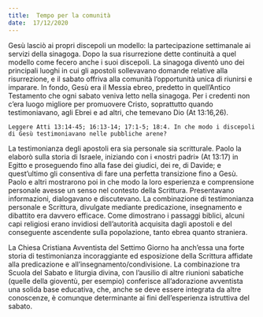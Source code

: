 ```yaml
---
title:  Tempo per la comunità
date:  17/12/2020
---
```


Gesù lasciò ai propri discepoli un modello: la partecipazione settimanale ai servizi della sinagoga. Dopo la sua risurrezione dette continuità a quel modello come fecero anche i suoi discepoli. La sinagoga diventò uno dei principali luoghi in cui gli apostoli sollevavano domande relative alla risurrezione, e il sabato offriva alla comunità l’opportunità unica di riunirsi e imparare. In fondo, Gesù era il Messia ebreo, predetto in quell’Antico Testamento che ogni sabato veniva letto nella sinagoga. Per i credenti non c’era luogo migliore per promuovere Cristo, soprattutto quando testimoniavano, agli Ebrei e ad altri, che temevano Dio (At 13:16,26).

`Leggere Atti 13:14-45; 16:13-14; 17:1-5; 18:4. In che modo i discepoli di Gesù testimoniavano nelle pubbliche arene?`

La testimonianza degli apostoli era sia personale sia scritturale. Paolo la elaborò sulla storia di Israele, iniziando con i «nostri padri» (At 13:17) in Egitto e proseguendo fino alla fase dei giudici, dei re, di Davide; e quest’ultimo gli consentiva di fare una perfetta transizione fino a Gesù. Paolo e altri mostrarono poi in che modo la loro esperienza e comprensione personale avesse un senso nel contesto della Scrittura. Presentavano informazioni, dialogavano e discutevano. La combinazione di testimonianza personale e Scrittura, divulgate mediante predicazione, insegnamento e dibattito era davvero efficace. Come dimostrano i passaggi biblici, alcuni capi religiosi erano invidiosi dell’autorità acquisita dagli apostoli e del conseguente ascendente sulla popolazione, tanto ebrea quanto straniera.

La Chiesa Cristiana Avventista del Settimo Giorno ha anch’essa una forte storia di testimonianza incoraggiante ed esposizione della Scrittura affidate alla predicazione e all’insegnamento/condivisione. La combinazione tra Scuola del Sabato e liturgia divina, con l’ausilio di altre riunioni sabatiche (quelle della gioventù, per esempio) conferisce all’adorazione avventista una solida base educativa, che, anche se deve essere integrata da altre conoscenze, è comunque determinante ai fini dell’esperienza istruttiva del sabato.